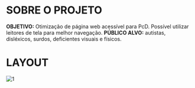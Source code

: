 # SOBRE O PROJETO 
**OBJETIVO:**  Otimização de página web acessível para PcD. Possível utilizar leitores de tela para melhor navegação.
**PÚBLICO ALVO:** autistas, disléxicos, surdos, deficientes visuais e físicos.

# LAYOUT
![1](C:\Users\wesley\Downloads\acessibilidade-web-front-end-2-7322e9ea918a0a4a4abe7f4a87a1c1eb5974b0a4/acessibilidade-web-front-end-1.png)

